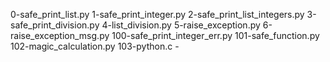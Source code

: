 0-safe_print_list.py 1-safe_print_integer.py 2-safe_print_list_integers.py 3-safe_print_division.py 4-list_division.py 5-raise_exception.py 6-raise_exception_msg.py 100-safe_print_integer_err.py 101-safe_function.py 102-magic_calculation.py 103-python.c -
